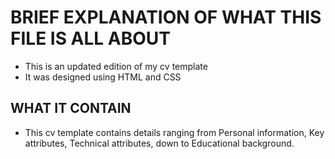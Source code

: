 # BRIEF EXPLANATION OF WHAT THIS FILE IS ALL ABOUT

* This is an updated edition of my cv template
* It was designed using HTML and CSS

## WHAT IT CONTAIN
* This cv template contains details ranging from Personal information, Key attributes, Technical attributes, down to Educational background.

